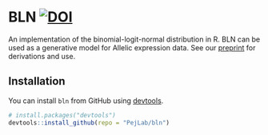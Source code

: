 # BLN    [![DOI](https://zenodo.org/badge/183066057.svg)](https://zenodo.org/badge/latestdoi/183066057)


An implementation of the binomial-logit-normal distribution in R. BLN can be used as a generative model for Allelic expression data. See our [preprint](https://www.biorxiv.org/content/biorxiv/early/2019/05/09/632794.full.pdf) for derivations and use.

## Installation

You can install `bln` from GitHub using [devtools](https://www.rstudio.com/products/rpackages/devtools/).

``` r
# install.packages("devtools")
devtools::install_github(repo = "PejLab/bln")
```
